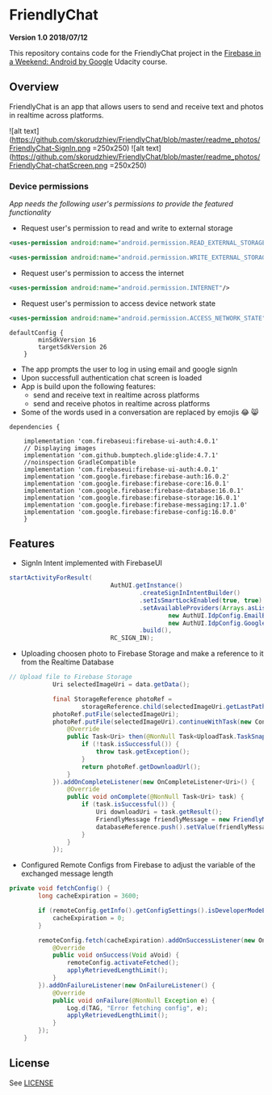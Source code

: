 # FriendlyChat
**Version 1.0 2018/07/12**

This repository contains code for the FriendlyChat project in the [Firebase in a Weekend: Android by Google](https://www.udacity.com/course/firebase-in-a-weekend-by-google-android--ud0352) Udacity course.

## Overview

FriendlyChat is an app that allows users to send and receive text and photos in realtime across platforms.

![alt text](https://github.com/skorudzhiev/FriendlyChat/blob/master/readme_photos/FriendlyChat-SignIn.png =250x250) ![alt text](https://github.com/skorudzhiev/FriendlyChat/blob/master/readme_photos/FriendlyChat-chatScreen.png =250x250) 

### Device permissions
*App needs the following user's permissions to provide the featured functionality*
* Request user's permission to read and write to external storage
```XML
<uses-permission android:name="android.permission.READ_EXTERNAL_STORAGE"/>
```
```XML
<uses-permission android:name="android.permission.WRITE_EXTERNAL_STORAGE"/>
```
* Request user's permission to access the internet
```XML
<uses-permission android:name="android.permission.INTERNET"/>
```

* Request user's permission to access device network state
```XML
<uses-permission android:name="android.permission.ACCESS_NETWORK_STATE" />
```

```Gradle
defaultConfig {
        minSdkVersion 16
        targetSdkVersion 26
    }
```

* The app prompts the user to log in using email and google signIn
* Upon successfull authentication chat screen is loaded
* App is build upon the following features: 
  *  send and receive text in realtime across platforms
  *  send and receive photos in realtime across platforms
* Some of the words used in a conversation are replaced by emojis 😂 😸

```Gradle
dependencies {
    
    implementation 'com.firebaseui:firebase-ui-auth:4.0.1'
    // Displaying images
    implementation 'com.github.bumptech.glide:glide:4.7.1'
    //noinspection GradleCompatible
    implementation 'com.firebaseui:firebase-ui-auth:4.0.1'
    implementation 'com.google.firebase:firebase-auth:16.0.2'
    implementation 'com.google.firebase:firebase-core:16.0.1'
    implementation 'com.google.firebase:firebase-database:16.0.1'
    implementation 'com.google.firebase:firebase-storage:16.0.1'
    implementation 'com.google.firebase:firebase-messaging:17.1.0'
    implementation 'com.google.firebase:firebase-config:16.0.0'
    }
```

## Features

* SignIn Intent implemented with FirebaseUI

```Java
startActivityForResult(
                            AuthUI.getInstance()
                                    .createSignInIntentBuilder()
                                    .setIsSmartLockEnabled(true, true)
                                    .setAvailableProviders(Arrays.asList(
                                            new AuthUI.IdpConfig.EmailBuilder().build(),
                                            new AuthUI.IdpConfig.GoogleBuilder().build()))
                                    .build(),
                            RC_SIGN_IN);
```

* Uploading choosen photo to Firebase Storage and make a reference to it from the Realtime Database

```Java
// Upload file to Firebase Storage
            Uri selectedImageUri = data.getData();

            final StorageReference photoRef =
                    storageReference.child(selectedImageUri.getLastPathSegment());
            photoRef.putFile(selectedImageUri);
            photoRef.putFile(selectedImageUri).continueWithTask(new Continuation<UploadTask.TaskSnapshot, Task<Uri>>() {
                @Override
                public Task<Uri> then(@NonNull Task<UploadTask.TaskSnapshot> task) throws Exception {
                    if (!task.isSuccessful()) {
                        throw task.getException();
                    }
                    return photoRef.getDownloadUrl();
                }
            }).addOnCompleteListener(new OnCompleteListener<Uri>() {
                @Override
                public void onComplete(@NonNull Task<Uri> task) {
                    if (task.isSuccessful()) {
                        Uri downloadUri = task.getResult();
                        FriendlyMessage friendlyMessage = new FriendlyMessage(null, mUsername, downloadUri.toString());
                        databaseReference.push().setValue(friendlyMessage);
                    }
                }
            });
```

* Configured Remote Configs from Firebase to adjust the variable of the exchanged message length

```Java
private void fetchConfig() {
        long cacheExpiration = 3600;

        if (remoteConfig.getInfo().getConfigSettings().isDeveloperModeEnabled()) {
            cacheExpiration = 0;
        }

        remoteConfig.fetch(cacheExpiration).addOnSuccessListener(new OnSuccessListener<Void>() {
            @Override
            public void onSuccess(Void aVoid) {
                remoteConfig.activateFetched();
                applyRetrievedLengthLimit();
            }
        }).addOnFailureListener(new OnFailureListener() {
            @Override
            public void onFailure(@NonNull Exception e) {
                Log.d(TAG, "Error fetching config", e);
                applyRetrievedLengthLimit();
            }
        });
    }
```

## License
See [LICENSE](LICENSE)
